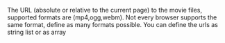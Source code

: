 The URL (absolute or relative to the current page) to the movie files, supported formats are (mp4,ogg,webm). Not every browser supports the same format, define as many formats possible. You can define the urls as string list or as array